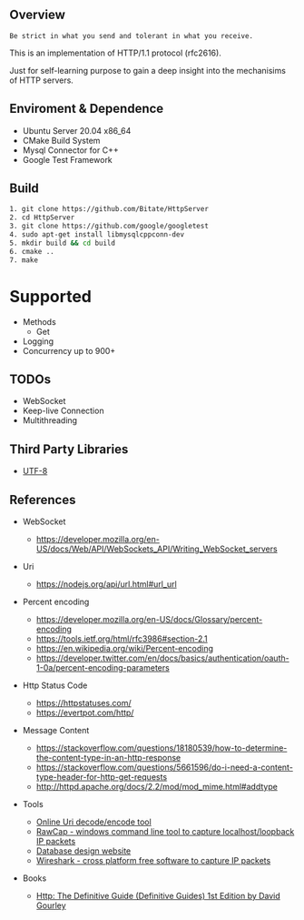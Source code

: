 ## Overview
` Be strict in what you send and tolerant in what you receive. `  

This is an implementation of HTTP/1.1 protocol (rfc2616). 
  
Just for self-learning purpose to gain a deep insight into the mechanisims of HTTP servers.


## Enviroment & Dependence
* Ubuntu Server 20.04 x86_64
* CMake Build System
* Mysql Connector for C++
* Google Test Framework

## Build 
```bash
1. git clone https://github.com/Bitate/HttpServer
2. cd HttpServer
3. git clone https://github.com/google/googletest
4. sudo apt-get install libmysqlcppconn-dev
5. mkdir build && cd build
6. cmake ..
7. make
```

# Supported
- Methods
  - Get
- Logging
- Concurrency up to 900+

## TODOs
- WebSocket
- Keep-live Connection
- Multithreading

## Third Party Libraries
* [UTF-8](https://github.com/rhymu8354/Utf8)

## References
* WebSocket
  * https://developer.mozilla.org/en-US/docs/Web/API/WebSockets_API/Writing_WebSocket_servers
* Uri
  * https://nodejs.org/api/url.html#url_url
* Percent encoding
  * https://developer.mozilla.org/en-US/docs/Glossary/percent-encoding
  * https://tools.ietf.org/html/rfc3986#section-2.1
  * https://en.wikipedia.org/wiki/Percent-encoding
  * https://developer.twitter.com/en/docs/basics/authentication/oauth-1-0a/percent-encoding-parameters

* Http Status Code
  * https://httpstatuses.com/
  * https://evertpot.com/http/
* Message Content
  * https://stackoverflow.com/questions/18180539/how-to-determine-the-content-type-in-an-http-response
  * https://stackoverflow.com/questions/5661596/do-i-need-a-content-type-header-for-http-get-requests
  * http://httpd.apache.org/docs/2.2/mod/mod_mime.html#addtype
* Tools
  * [Online Uri decode/encode tool](https://meyerweb.com/eric/tools/dencoder/)
  * [RawCap - windows command line tool to capture localhost/loopback IP packets](https://www.netresec.com/?page=RawCap)
  * [Database design website](https://dbdiagram.io)
  * [Wireshark - cross platform free software to capture IP packets](https://www.wireshark.org/)
* Books
  * [Http: The Definitive Guide (Definitive Guides) 1st Edition by David Gourley](https://www.amazon.com/HTTP-Definitive-Guide-Guides/dp/1565925092/ref=sr_1_1?dchild=1&keywords=http&qid=1591779734&sr=8-1)
